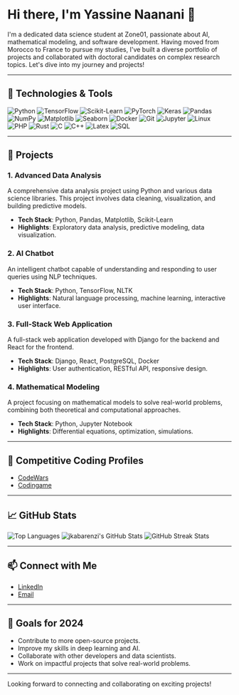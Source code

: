 # Hi there, I'm Yassine Naanani 👋

I'm a dedicated data science student at Zone01, passionate about AI, mathematical modeling, and software development. Having moved from Morocco to France to pursue my studies, I've built a diverse portfolio of projects and collaborated with doctoral candidates on complex research topics. Let's dive into my journey and projects!

---

## 🔧 Technologies & Tools

![Python](https://img.shields.io/badge/-Python-000?&logo=python)
![TensorFlow](https://img.shields.io/badge/-TensorFlow-000?&logo=tensorflow)
![Scikit-Learn](https://img.shields.io/badge/-Scikit--Learn-000?&logo=scikit-learn)
![PyTorch](https://img.shields.io/badge/-PyTorch-000?&logo=pytorch)
![Keras](https://img.shields.io/badge/-Keras-000?&logo=keras)
![Pandas](https://img.shields.io/badge/-Pandas-000?&logo=pandas)
![NumPy](https://img.shields.io/badge/-NumPy-000?&logo=numpy)
![Matplotlib](https://img.shields.io/badge/-Matplotlib-000?&logo=matplotlib)
![Seaborn](https://img.shields.io/badge/-Seaborn-000?&logo=seaborn)
![Docker](https://img.shields.io/badge/-Docker-000?&logo=docker)
![Git](https://img.shields.io/badge/-Git-000?&logo=git)
![Jupyter](https://img.shields.io/badge/-Jupyter-000?&logo=jupyter)
![Linux](https://img.shields.io/badge/-Linux-000?&logo=linux)
![PHP](https://img.shields.io/badge/-PHP-000?&logo=php)
![Rust](https://img.shields.io/badge/-Rust-000?&logo=rust)
![C](https://img.shields.io/badge/-C-000?&logo=c)
![C++](https://img.shields.io/badge/-C++-000?&logo=cplusplus)
![Latex](https://img.shields.io/badge/-LaTeX-000?&logo=latex)
![SQL](https://img.shields.io/badge/-SQL-000?&logo=postgresql)

---

## 🚀 Projects

### 1. Advanced Data Analysis <!--](https://github.com/jkabarenzi/advanced-data-analysis) -->
A comprehensive data analysis project using Python and various data science libraries. This project involves data cleaning, visualization, and building predictive models.

- **Tech Stack**: Python, Pandas, Matplotlib, Scikit-Learn
- **Highlights**: Exploratory data analysis, predictive modeling, data visualization.

### 2. AI Chatbot <!--](https://github.com/jkabarenzi/ai-chatbot) -->
An intelligent chatbot capable of understanding and responding to user queries using NLP techniques.

- **Tech Stack**: Python, TensorFlow, NLTK
- **Highlights**: Natural language processing, machine learning, interactive user interface.

### 3. Full-Stack Web Application <!-- ](https://github.com/jkabarenzi/full-stack-web-app) -->
A full-stack web application developed with Django for the backend and React for the frontend.

- **Tech Stack**: Django, React, PostgreSQL, Docker
- **Highlights**: User authentication, RESTful API, responsive design.

### 4. Mathematical Modeling <!--](https://github.com/jkabarenzi/mathematical-modeling) -->
A project focusing on mathematical models to solve real-world problems, combining both theoretical and computational approaches.

- **Tech Stack**: Python, Jupyter Notebook
- **Highlights**: Differential equations, optimization, simulations.

---

## 🌟 Competitive Coding Profiles

<!-- [LeetCode](https://leetcode.com/u/YassineNaanani/) -->
- [CodeWars](https://www.codewars.com/users/yassinenaanani)
- [Codingame](https://www.codingame.com/profile/486fb13a5ec259f2c0d50453d80257dd9394555)

---

## 📈 GitHub Stats


![Top Languages](https://github-readme-stats.vercel.app/api/top-langs/?username=jkabarenzi&layout=compact&theme=radical&hide=c,c%2B%2B) ![jkabarenzi's GitHub Stats](https://github-readme-stats.vercel.app/api?username=jkabarenzi\&rank_icon=github&theme=radical)
![GitHub Streak Stats](https://github-readme-streak-stats.herokuapp.com/?user=jkabarenzi&theme=radical)


---

## 📫 Connect with Me

- [LinkedIn](https://www.linkedin.com/in/yassine-naanani-5332a7a0/)
- [Email](mailto:prs.online.00@gmail.com)

---

## 🎯 Goals for 2024

- Contribute to more open-source projects.
- Improve my skills in deep learning and AI.
- Collaborate with other developers and data scientists.
- Work on impactful projects that solve real-world problems.

---

Looking forward to connecting and collaborating on exciting projects!
